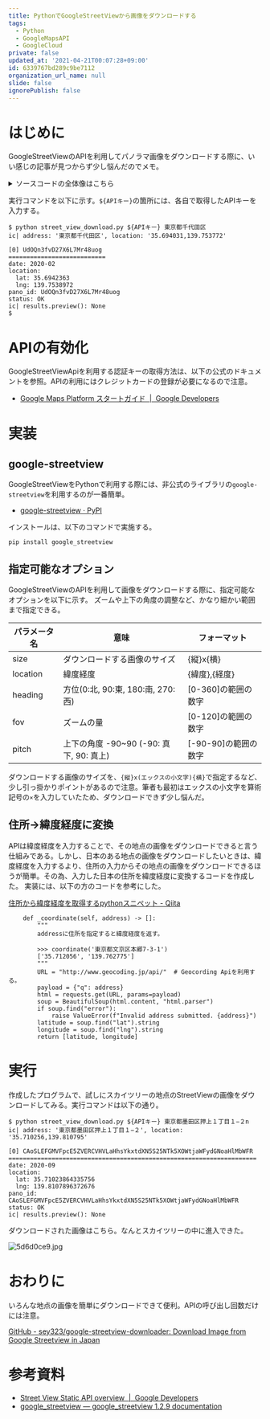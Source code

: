 ```yaml
---
title: PythonでGoogleStreetViewから画像をダウンロードする
tags:
  - Python
  - GoogleMapsAPI
  - GoogleCloud
private: false
updated_at: '2021-04-21T00:07:28+09:00'
id: 6339767bd289c9be7112
organization_url_name: null
slide: false
ignorePublish: false
---
```


# はじめに
GoogleStreetViewのAPIを利用してパノラマ画像をダウンロードする際に、いい感じの記事が見つからず少し悩んだのでメモ。

<details><summary>ソースコードの全体像はこちら</summary><div>

```python:./street_view_download.py
import argparse
import requests

import google_streetview.api
from bs4 import BeautifulSoup

# デバック用パッケージ
from icecream import ic


class StreetViewRepository:
    def __init__(self, api_key, size=(600, 300)):
        self.api_key = api_key
        self.size = str(size[0]) + "x" + str(size[1])

    def _create_param(
        self, location: str, pitch: int, heading: int, fov: int = 90
    ) -> {}:
        params = [
            {
                "size": self.size,  # max 640x640 pixels
                "location": location,
                "pitch": str(pitch),  # 上下の角度 -90~90 (-90: 真下, 90: 真上)
                "heading": str(heading),  # 方位 0~360 (0:北, 90:東, 180:南, 270:西)
                "fov": str(fov),  # ズーム 0~120
                "key": self.api_key,
            }
        ]
        return params

    def get_pano_for_address(
        self, address: str, pitch: int, heading: int, fov: int = 90
    ):
        """住所からGoogleStreetViewの画像を返すプログラム

        Args:
            address (str): 検索対象の住所
            pitch (int): 上下方向の角度
            heading (int): 水平方向の角度
            fov (int): ズーム
        """
        target_coodinate = self._coordinate(address)
        location = str(target_coodinate[0]) + "," + str(target_coodinate[1])

        ic(address, location)
        params = self._create_param(location, pitch, heading)

        results = google_streetview.api.results(params)
        ic(results.preview())
        results.download_links("downloads")

    def _coordinate(self, address) -> []:
        """
        addressに住所を指定すると緯度経度を返す。

        >>> coordinate('東京都文京区本郷7-3-1')
        ['35.712056', '139.762775']
        """
        URL = "http://www.geocoding.jp/api/"  # Geocording Apiを利用する。
        payload = {"q": address}
        html = requests.get(URL, params=payload)
        soup = BeautifulSoup(html.content, "html.parser")
        if soup.find("error"):
            raise ValueError(f"Invalid address submitted. {address}")
        latitude = soup.find("lat").string
        longitude = soup.find("lng").string
        return [latitude, longitude]


def download_photo(
    api_key: str, address: str, pitch: int = 0, heading: int = 0, fov: int = 90
):
    """住所からGoogleStreetViewの画像を保存する
    Args:
        api_key (str): GoogleStreetViewから取得するAPIキー
        address (str): 検索対象の住所
        pitch (int): 上下方向の角度
        heading (int): 水平方向の角度
        fov (int): ズームの割合
    """
    # 初期化
    sr = StreetViewRepository(api_key=api_key)

    # 画像のダウンロード処理
    sr.get_pano_for_address(
        address=address,
        pitch=pitch,
        heading=heading,
        fov=fov,
    )


if __name__ == "__main__":
    # 引数の設定
    parser = argparse.ArgumentParser()

    parser.add_argument("api_key", help="GoogleStreetViewから取得するAPIキー")
    parser.add_argument("address", help="検索対象の住所")
    parser.add_argument("--pitch", default=0, help="上下方向の角度")
    parser.add_argument("--heading", default=0, help="水平方向の角度")
    parser.add_argument("--fov", default=0, help="ズームの割合")

    args = parser.parse_args()

    download_photo(
        api_key=args.api_key,
        address=args.address,
        pitch=args.pitch,
        heading=args.heading,
        fov=args.fov,
    )

```

</div></details>

実行コマンドを以下に示す。`${APIキー}`の箇所には、各自で取得したAPIキーを入力する。

```sh:
$ python street_view_download.py ${APIキー} 東京都千代田区
ic| address: '東京都千代田区', location: '35.694031,139.753772'

[0] UdOQn3fvD27X6L7Mr48uog
===========================
date: 2020-02
location: 
  lat: 35.6942363
  lng: 139.7538972
pano_id: UdOQn3fvD27X6L7Mr48uog
status: OK
ic| results.preview(): None
$ 
```

# APIの有効化
GoogleStreetViewApiを利用する認証キーの取得方法は、以下の公式のドキュメントを参照。APIの利用にはクレジットカードの登録が必要になるので注意。

- [Google Maps Platform スタートガイド  \|  Google Developers](https://developers.google.com/maps/gmp-get-started#create-project)

# 実装

## google-streetview
GoogleStreetViewをPythonで利用する際には、非公式のライブラリの`google-streetview`を利用するのが一番簡単。

- [google-streetview · PyPI](https://pypi.org/project/google-streetview/)

インストールは、以下のコマンドで実施する。

```sh:
pip install google_streetview
```

## 指定可能なオプション

GoogleStreetViewのAPIを利用して画像をダウンロードする際に、指定可能なオプションを以下に示す。
ズームや上下の角度の調整など、かなり細かい範囲まで指定できる。

| パラメータ名 | 意味                                    | フォーマット         |
| ------------ | --------------------------------------- | -------------------- |
| size         | ダウンロードする画像のサイズ            | {縦}x{横}            |
| location     | 緯度経度                                | {緯度},{経度}        |
| heading      | 方位(0:北, 90:東, 180:南, 270:西)       | [0-360]の範囲の数字  |
| fov          | ズームの量                              | [0-120]の範囲の数字  |
| pitch        | 上下の角度 -90~90 (-90: 真下, 90: 真上) | [-90-90]の範囲の数字 |

ダウンロードする画像のサイズを、`{縦}x(エックスの小文字){横}`で指定するなど、少し引っ掛かりポイントがあるので注意。筆者も最初はエックスの小文字を算術記号の`×`を入力していたため、ダウンロードできず少し悩んだ。

## 住所->緯度経度に変換

APIは緯度経度を入力することで、その地点の画像をダウンロードできると言う仕組みである。しかし、日本のある地点の画像をダウンロードしたいときは、緯度経度を入力するより、住所の入力からその地点の画像をダウンロードできるほうが簡単。その為、入力した日本の住所を緯度経度に変換するコードを作成した。
実装には、以下の方のコードを参考にした。

[住所から緯度経度を取得するpythonスニペット - Qiita](https://qiita.com/paulxll/items/7bc4a5b0529a8d784673)

```python:
    def _coordinate(self, address) -> []:
        """
        addressに住所を指定すると緯度経度を返す。

        >>> coordinate('東京都文京区本郷7-3-1')
        ['35.712056', '139.762775']
        """
        URL = "http://www.geocoding.jp/api/"  # Geocording Apiを利用する。
        payload = {"q": address}
        html = requests.get(URL, params=payload)
        soup = BeautifulSoup(html.content, "html.parser")
        if soup.find("error"):
            raise ValueError(f"Invalid address submitted. {address}")
        latitude = soup.find("lat").string
        longitude = soup.find("lng").string
        return [latitude, longitude]
```

# 実行

作成したプログラムで、試しにスカイツリーの地点のStreetViewの画像をダウンロードしてみる。実行コマンドは以下の通り。

```sh:
$ python street_view_download.py ${APIキー} 東京都墨田区押上１丁目１−２n
ic| address: '東京都墨田区押上１丁目１−２', location: '35.710256,139.810795'

[0] CAoSLEFGMVFpcE5ZVERCVHVLaHhsYkxtdXN5S25NTk5XOWtjaWFydGNoaHlMbWFR
=====================================================================
date: 2020-09
location: 
  lat: 35.71023864335756
  lng: 139.8107896372676
pano_id: CAoSLEFGMVFpcE5ZVERCVHVLaHhsYkxtdXN5S25NTk5XOWtjaWFydGNoaHlMbWFR
status: OK
ic| results.preview(): None
```

ダウンロードされた画像はこちら。なんとスカイツリーの中に進入できた。

![5d6d0ce9.jpg](https://qiita-image-store.s3.ap-northeast-1.amazonaws.com/0/163680/078f7ccb-39f9-3d14-1cdf-73cdee53a7c9.jpeg)



# おわりに

いろんな地点の画像を簡単にダウンロードできて便利。APIの呼び出し回数だけには注意。

[GitHub - sey323/google-streetview-downloader: Download Image from Google Streetview in Japan](https://github.com/sey323/google-streetview-downloader)


# 参考資料
- [Street View Static API overview  \|  Google Developers](https://developers.google.com/maps/documentation/streetview/overview)
- [google_streetview — google_streetview 1.2.9 documentation](https://rrwen.github.io/google_streetview/)
